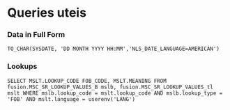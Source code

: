 # Queries uteis

### Data in Full Form
````
TO_CHAR(SYSDATE, 'DD MONTH YYYY HH:MM','NLS_DATE_LANGUAGE=AMERICAN')
````
### Lookups
````
SELECT MSLT.LOOKUP_CODE FOB_CODE, MSLT.MEANING FROM fusion.MSC_SR_LOOKUP_VALUES_B mslb, fusion.MSC_SR_LOOKUP_VALUES_tl mslt WHERE mslb.lookup_code = mslt.lookup_code AND mslb.lookup_type = 'FOB' AND mslt.language = userenv('LANG')
````